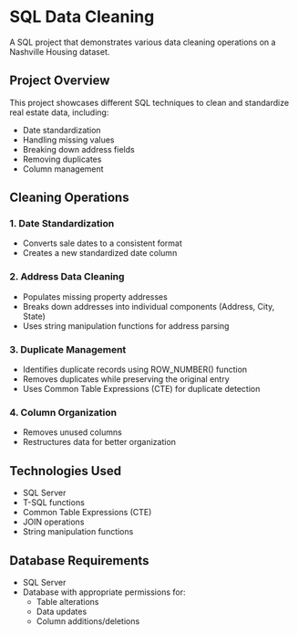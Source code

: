 # SQL Data Cleaning 

A SQL project that demonstrates various data cleaning operations on a Nashville Housing dataset.

## Project Overview
This project showcases different SQL techniques to clean and standardize real estate data, including:
- Date standardization
- Handling missing values
- Breaking down address fields
- Removing duplicates
- Column management

## Cleaning Operations

### 1. Date Standardization
- Converts sale dates to a consistent format
- Creates a new standardized date column

### 2. Address Data Cleaning
- Populates missing property addresses
- Breaks down addresses into individual components (Address, City, State)
- Uses string manipulation functions for address parsing

### 3. Duplicate Management
- Identifies duplicate records using ROW_NUMBER() function
- Removes duplicates while preserving the original entry
- Uses Common Table Expressions (CTE) for duplicate detection

### 4. Column Organization
- Removes unused columns
- Restructures data for better organization

## Technologies Used
- SQL Server
- T-SQL functions
- Common Table Expressions (CTE)
- JOIN operations
- String manipulation functions

## Database Requirements
- SQL Server
- Database with appropriate permissions for:
  - Table alterations
  - Data updates
  - Column additions/deletions
